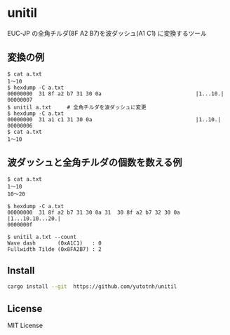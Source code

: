 # unitil
EUC-JP の全角チルダ(8F A2 B7)を波ダッシュ(A1 C1) に変換するツール

## 変換の例

```console
$ cat a.txt
1～10
$ hexdump -C a.txt
00000000  31 8f a2 b7 31 30 0a                              |1...10.|
00000007
$ unitil a.txt     # 全角チルダを波ダッシュに変更
$ hexdump -C a.txt
00000000  31 a1 c1 31 30 0a                                 |1..10.|
00000006
$ cat a.txt
1〜10
```

## 波ダッシュと全角チルダの個数を数える例

```console
$ cat a.txt
1～10
10～20

$ hexdump -C a.txt
00000000  31 8f a2 b7 31 30 0a 31  30 8f a2 b7 32 30 0a     |1...10.10...20.|
0000000f

$ unitil a.txt --count
Wave dash       (0xA1C1)   : 0
Fullwidth Tilde (0x8FA2B7) : 2
```

## Install

```bash
cargo install --git  https://github.com/yutotnh/unitil
```

## License

MIT License
